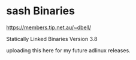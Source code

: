 # sash Binaries
https://members.tip.net.au/~dbell/

Statically Linked Binaries Version 3.8

uploading this here for my future adlinux releases.
